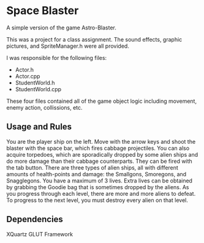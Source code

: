 # Space Blaster

A simple version of the game Astro-Blaster. 

This was a project for a class assignment. The sound effects, graphic pictures, and SpriteManager.h were all provided.

I was responsible for the following files:
* Actor.h 
* Actor.cpp 
* StudentWorld.h 
* StudentWorld.cpp 

These four files contained all of the game object logic including movement, enemy action, collissions, etc.

## Usage and Rules

You are the player ship on the left. 
Move with the arrow keys and shoot the blaster with the space bar, which fires cabbage
projectiles. 
You can also acquire torpedoes, which are sporadically dropped by some alien ships and do more damage than their
cabbage counterparts. 
They can be fired with the tab button. There are three types of alien ships, all with different amounts 
of health-points and damage: the Smallgons, Smoregons, and Snagglegons. 
You have a maximum of 3 lives.
Extra lives can be obtained by grabbing the Goodie bag that is sometimes dropped by the aliens. 
As you progress through each level, there are more and more aliens to defeat. 
To progress to the next level, you must destroy every alien on that level.

## Dependencies

XQuartz
GLUT Framework
